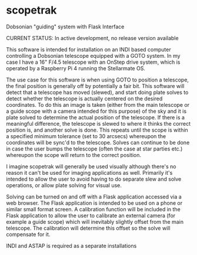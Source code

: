# scopetrak
Dobsonian "guiding" system with Flask Interface

CURRENT STATUS: In active development, no release version available

This software is intended for installation on an INDI based computer controlling a Dobsonian telescope equipped with a GOTO system. 
In my case I have a 16" F/4.5 telescope with an OnStep drive system, which is operated by a Raspberry Pi 4 running the Stellarmate OS. 

The use case for this software is when using GOTO to position a telescope, the final position is generally off by potentially a fair bit. 
This software will detect that a telescope has moved (slewed), and start doing plate solves to detect whether the telescope is actually 
centered on the desired coordinates. To do this an image is taken (either from the main telescope or a guide scope with a camera intended 
for this purpose) of the sky and it is plate solved to determine the actual position of the telescope. If there is a meaningful difference,
the telescope is slewed to where it thinks the correct position is, and another solve is done. This repeats until the scope is within a specified 
minimum tolerance (set to 30 arcsecs) whereupon the coordinates will be sync'd to the telescope. Solves can continue to be done in case the user 
bumps the telescope (often the case at star parties etc.) whereupon the scope will return to the correct position.

I imagine scopetrak will generally be used visually although there's no reason it can't be used for imaging applications as well. Primarily it's 
intended to allow the user to avoid having to do separate slew and solve operations, or allow plate solving for visual use.

Solving can be turned on and off with a Flask application accessed via a web browser. The Flask application is intended to be used on a phone or 
similar small format screen. A calibration function will be included in the Flask application to allow the user to calibrate an external camera
(for example a guide scope) which will inevitably slightly offset from the main telescope. The calibration will determine this offset so the 
solve will compensate for it.

INDI and ASTAP is required as a separate installations
